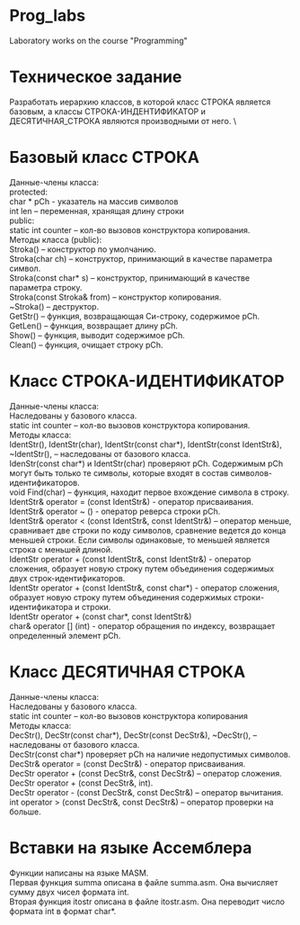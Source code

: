 # Prog_labs
Laboratory works on the course "Programming"

# Техническое задание
Разработать иерархию классов, в которой класс СТРОКА является базовым, а классы СТРОКА-ИНДЕНТИФИКАТОР и ДЕСЯТИЧНАЯ_СТРОКА являются производными от него. \

# Базовый класс СТРОКА
Данные-члены класса:\
protected:\
char * pCh - указатель на массив символов\
int len – переменная, хранящая длину строки\
public:\
static int counter – кол-во вызовов конструктора копирования.\
Методы класса (public):\
Stroka() – конструктор по умолчанию.\
Stroka(char ch) – конструктор, принимающий в качестве параметра символ.\
Stroka(const char* s) – конструктор, принимающий в качестве параметра строку.\
Stroka(const Stroka& from) – конструктор копирования.\
~Stroka() – деструктор.\
GetStr() – функция, возвращающая Си-строку, содержимое pCh.\
GetLen() – функция, возвращает длину pCh.\
Show() – функция, выводит содержимое pCh.\
Clean() – функция, очищает строку pCh.

# Класс СТРОКА-ИДЕНТИФИКАТОР
Данные-члены класса:\
Наследованы у базового класса.\
static int counter – кол-во вызовов конструктора копирования.\
Методы класса:\
IdentStr(), IdentStr(char), IdentStr(const char*), IdentStr(const IdentStr&), ~IdentStr(),  – наследованы от базового класса.\
IdenStr(const char*) и IdentStr(char) проверяют pCh. Содержимым pCh могут быть только те символы, которые входят в состав символов-идентификаторов.\
void Find(char) – функция, находит первое вхождение символа в строку.\
IdentStr& operator = (const IdentStr&) - оператор присваивания.\
IdentStr& operator ~ () - оператор реверса строки pCh.\
IdentStr& operator < (const IdentStr&, const IdentStr&) – оператор меньше, сравнивает две строки по коду символов, сравнение ведется до конца меньшей строки. Если символы одинаковые, то меньшей является строка с меньшей длиной.\
IdentStr operator + (const IdentStr&, const IdentStr&) - оператор сложения, образует новую строку путем объединения содержимых двух строк-идентификаторов.\
IdentStr operator + (const IdentStr&, const char*) - оператор сложения, образует новую строку путем объединения содержимых строки-идентификатора и строки.\
IdentStr operator + (const char*, const IdentStr&)\
char&  operator [] (int) - оператор обращения по индексу, возвращает определенный элемент pCh.

# Класс ДЕСЯТИЧНАЯ СТРОКА
Данные-члены класса:\
Наследованы у базового класса.\
static int counter – кол-во вызовов конструктора копирования\
Методы класса:\
DecStr(), DecStr(const char*), DecStr(const DecStr&), ~DecStr(),  – наследованы от базового класса.\
DecStr(const char*) проверяет pCh на наличие недопустимых символов.\
DecStr& operator = (const DecStr&) - оператор присваивания.\
DecStr operator + (const DecStr&, const DecStr&) – оператор сложения.\
DecStr operator + (const DecStr&, int).\
DecStr operator - (const DecStr&, const DecStr&) – оператор вычитания.\
int operator > (const DecStr&, const DecStr&) – оператор проверки на больше.

# Вставки на языке Ассемблера
Функции написаны на языке MASM.\
Первая функция summa описана в файле summa.asm. Она вычисляет сумму двух чисел формата int.\
Вторая функция itostr описана в файле itostr.asm. Она переводит число формата int в формат char*.

